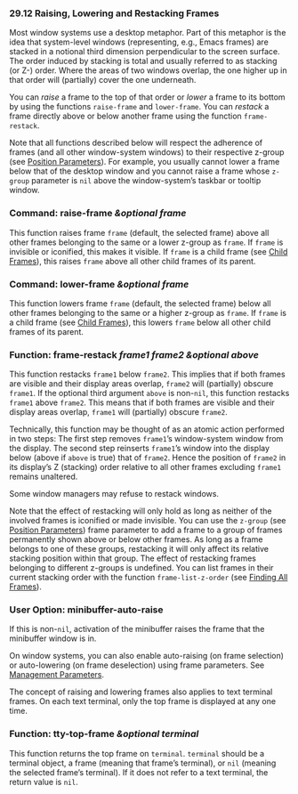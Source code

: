 

### 29.12 Raising, Lowering and Restacking Frames

Most window systems use a desktop metaphor. Part of this metaphor is the idea that system-level windows (representing, e.g., Emacs frames) are stacked in a notional third dimension perpendicular to the screen surface. The order induced by stacking is total and usually referred to as stacking (or Z-) order. Where the areas of two windows overlap, the one higher up in that order will (partially) cover the one underneath.

You can *raise* a frame to the top of that order or *lower* a frame to its bottom by using the functions `raise-frame` and `lower-frame`. You can *restack* a frame directly above or below another frame using the function `frame-restack`.

Note that all functions described below will respect the adherence of frames (and all other window-system windows) to their respective z-group (see [Position Parameters](Position-Parameters.html)). For example, you usually cannot lower a frame below that of the desktop window and you cannot raise a frame whose `z-group` parameter is `nil` above the window-system’s taskbar or tooltip window.

### Command: **raise-frame** *\&optional frame*

This function raises frame `frame` (default, the selected frame) above all other frames belonging to the same or a lower z-group as `frame`. If `frame` is invisible or iconified, this makes it visible. If `frame` is a child frame (see [Child Frames](Child-Frames.html)), this raises `frame` above all other child frames of its parent.

### Command: **lower-frame** *\&optional frame*

This function lowers frame `frame` (default, the selected frame) below all other frames belonging to the same or a higher z-group as `frame`. If `frame` is a child frame (see [Child Frames](Child-Frames.html)), this lowers `frame` below all other child frames of its parent.

### Function: **frame-restack** *frame1 frame2 \&optional above*

This function restacks `frame1` below `frame2`. This implies that if both frames are visible and their display areas overlap, `frame2` will (partially) obscure `frame1`. If the optional third argument `above` is non-`nil`, this function restacks `frame1` above `frame2`. This means that if both frames are visible and their display areas overlap, `frame1` will (partially) obscure `frame2`.

Technically, this function may be thought of as an atomic action performed in two steps: The first step removes `frame1`’s window-system window from the display. The second step reinserts `frame1`’s window into the display below (above if `above` is true) that of `frame2`. Hence the position of `frame2` in its display’s Z (stacking) order relative to all other frames excluding `frame1` remains unaltered.

Some window managers may refuse to restack windows.

Note that the effect of restacking will only hold as long as neither of the involved frames is iconified or made invisible. You can use the `z-group` (see [Position Parameters](Position-Parameters.html)) frame parameter to add a frame to a group of frames permanently shown above or below other frames. As long as a frame belongs to one of these groups, restacking it will only affect its relative stacking position within that group. The effect of restacking frames belonging to different z-groups is undefined. You can list frames in their current stacking order with the function `frame-list-z-order` (see [Finding All Frames](Finding-All-Frames.html)).

### User Option: **minibuffer-auto-raise**

If this is non-`nil`, activation of the minibuffer raises the frame that the minibuffer window is in.

On window systems, you can also enable auto-raising (on frame selection) or auto-lowering (on frame deselection) using frame parameters. See [Management Parameters](Management-Parameters.html).

The concept of raising and lowering frames also applies to text terminal frames. On each text terminal, only the top frame is displayed at any one time.

### Function: **tty-top-frame** *\&optional terminal*

This function returns the top frame on `terminal`. `terminal` should be a terminal object, a frame (meaning that frame’s terminal), or `nil` (meaning the selected frame’s terminal). If it does not refer to a text terminal, the return value is `nil`.
